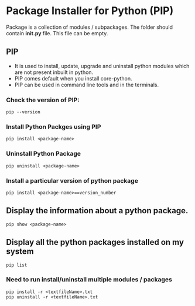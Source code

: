 # Package Installer for Python (PIP)

Package is a collection of modules / subpackages. The folder should contain **__init__.py** file. This file can be empty. 

## PIP
- It is used to install, update, upgrade and uninstall python modules which are not present inbuilt in python.
- PIP comes default when you install core-python.
- PIP can be used in command line tools and in the terminals.


### Check the version of PIP:

```
pip --version
```

### Install Python Packges using PIP

```
pip install <package-name>
```

### Uninstall Python Package

```
pip uninstall <package-name>
```

### Install a particular version of python package

```
pip install <package-name>==version_number
```

## Display the information about a python package.

```
pip show <package-name>
```

## Display all the python packages installed on my system

```
pip list
```

### Need to run install/uninstall multiple modules / packages
```
pip install -r <textfileName>.txt
pip uninstall -r <textfileName>.txt
```
